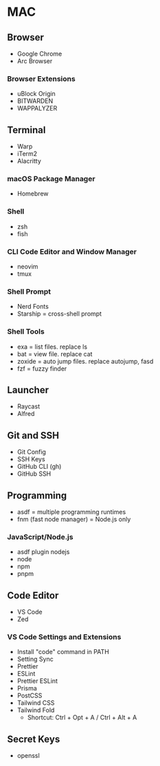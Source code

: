 # MAC

## Browser

- Google Chrome
- Arc Browser

### Browser Extensions

- uBlock Origin
- BITWARDEN
- WAPPALYZER

## Terminal

- Warp
- iTerm2
- Alacritty

### macOS Package Manager

- Homebrew

### Shell

- zsh
- fish

### CLI Code Editor and Window Manager

- neovim
- tmux

### Shell Prompt

- Nerd Fonts
- Starship = cross-shell prompt

### Shell Tools

- exa = list files. replace ls
- bat = view file. replace cat
- zoxide = auto jump files. replace autojump, fasd
- fzf = fuzzy finder

## Launcher

- Raycast
- Alfred

## Git and SSH

- Git Config
- SSH Keys
- GitHub CLI (gh)
- GitHub SSH

## Programming

- asdf = multiple programming runtimes
- fnm (fast node manager) = Node.js only

### JavaScript/Node.js

- asdf plugin nodejs
- node
- npm
- pnpm

## Code Editor

- VS Code
- Zed

### VS Code Settings and Extensions

- Install "code" command in PATH
- Setting Sync
- Prettier
- ESLint
- Prettier ESLint
- Prisma
- PostCSS
- Tailwind CSS
- Tailwind Fold
  - Shortcut: Ctrl + Opt + A / Ctrl + Alt + A

## Secret Keys

- openssl

